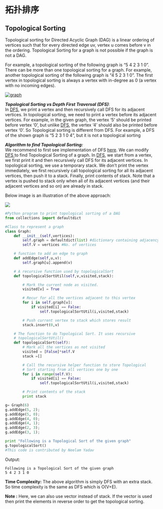 # 拓扑排序

## Topological Sorting

Topological sorting for Directed Acyclic Graph \(DAG\) is a linear ordering of vertices such that for every directed edge uv, vertex u comes before v in the ordering. Topological Sorting for a graph is not possible if the graph is not a DAG.

For example, a topological sorting of the following graph is “5 4 2 3 1 0”. There can be more than one topological sorting for a graph. For example, another topological sorting of the following graph is “4 5 2 3 1 0”. The first vertex in topological sorting is always a vertex with in-degree as 0 \(a vertex with no incoming edges\).

[![graph](https://media.geeksforgeeks.org/wp-content/cdn-uploads/graph.png)](https://media.geeksforgeeks.org/wp-content/cdn-uploads/graph.png)

_**Topological Sorting vs Depth First Traversal \(DFS\)**_:  
In [DFS](https://www.geeksforgeeks.org/depth-first-traversal-for-a-graph/), we print a vertex and then recursively call DFS for its adjacent vertices. In topological sorting, we need to print a vertex before its adjacent vertices. For example, in the given graph, the vertex ‘5’ should be printed before vertex ‘0’, but unlike [DFS](https://www.geeksforgeeks.org/depth-first-traversal-for-a-graph/), the vertex ‘4’ should also be printed before vertex ‘0’. So Topological sorting is different from DFS. For example, a DFS of the shown graph is “5 2 3 1 0 4”, but it is not a topological sorting

_**Algorithm to find Topological Sorting:**_  
We recommend to first see implementation of DFS [here](https://www.geeksforgeeks.org/depth-first-traversal-for-a-graph/). We can modify [DFS ](https://www.geeksforgeeks.org/depth-first-traversal-for-a-graph/)to find Topological Sorting of a graph. In [DFS](https://www.geeksforgeeks.org/depth-first-traversal-for-a-graph/), we start from a vertex, we first print it and then recursively call DFS for its adjacent vertices. In topological sorting, we use a temporary stack. We don’t print the vertex immediately, we first recursively call topological sorting for all its adjacent vertices, then push it to a stack. Finally, print contents of stack. Note that a vertex is pushed to stack only when all of its adjacent vertices \(and their adjacent vertices and so on\) are already in stack.

Below image is an illustration of the above approach:

![](https://media.geeksforgeeks.org/wp-content/cdn-uploads/20190704153933/TopologicalSorting1.png)

```python
#Python program to print topological sorting of a DAG 
from collections import defaultdict 

#Class to represent a graph 
class Graph: 
	def __init__(self,vertices): 
		self.graph = defaultdict(list) #dictionary containing adjacency List 
		self.V = vertices #No. of vertices 

	# function to add an edge to graph 
	def addEdge(self,u,v): 
		self.graph[u].append(v) 

	# A recursive function used by topologicalSort 
	def topologicalSortUtil(self,v,visited,stack): 

		# Mark the current node as visited. 
		visited[v] = True

		# Recur for all the vertices adjacent to this vertex 
		for i in self.graph[v]: 
			if visited[i] == False: 
				self.topologicalSortUtil(i,visited,stack) 

		# Push current vertex to stack which stores result 
		stack.insert(0,v) 

	# The function to do Topological Sort. It uses recursive 
	# topologicalSortUtil() 
	def topologicalSort(self): 
		# Mark all the vertices as not visited 
		visited = [False]*self.V 
		stack =[] 

		# Call the recursive helper function to store Topological 
		# Sort starting from all vertices one by one 
		for i in range(self.V): 
			if visited[i] == False: 
				self.topologicalSortUtil(i,visited,stack) 

		# Print contents of the stack 
		print stack 

g= Graph(6) 
g.addEdge(5, 2); 
g.addEdge(5, 0); 
g.addEdge(4, 0); 
g.addEdge(4, 1); 
g.addEdge(2, 3); 
g.addEdge(3, 1); 

print "Following is a Topological Sort of the given graph"
g.topologicalSort() 
#This code is contributed by Neelam Yadav 
```

Output:

```text
Following is a Topological Sort of the given graph
5 4 2 3 1 0
```

**Time Complexity:** The above algorithm is simply DFS with an extra stack. So time complexity is the same as DFS which is O\(V+E\).

**Note :** Here, we can also use vector instead of stack. If the vector is used then print the elements in reverse order to get the topological sorting.

